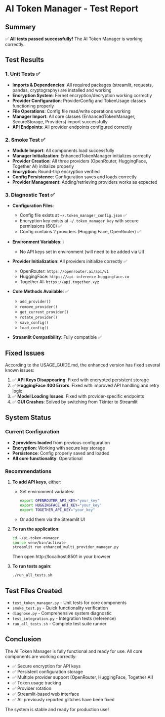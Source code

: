 # AI Token Manager - Test Report

## Summary
✅ **All tests passed successfully!** The AI Token Manager is working correctly.

## Test Results

### 1. Unit Tests ✅
- **Imports & Dependencies**: All required packages (streamlit, requests, pandas, cryptography) are installed and working
- **Encryption System**: Fernet encryption/decryption working correctly
- **Provider Configuration**: ProviderConfig and TokenUsage classes functioning properly
- **File Operations**: Config file read/write operations working
- **Manager Import**: All core classes (EnhancedTokenManager, SecureStorage, Providers) import successfully
- **API Endpoints**: All provider endpoints configured correctly

### 2. Smoke Test ✅
- **Module Import**: All components load successfully
- **Manager Initialization**: EnhancedTokenManager initializes correctly
- **Provider Creation**: All three providers (OpenRouter, HuggingFace, Together AI) initialize properly
- **Encryption**: Round-trip encryption verified
- **Config Persistence**: Configuration saves and loads correctly
- **Provider Management**: Adding/retrieving providers works as expected

### 3. Diagnostic Test ✅
- **Configuration Files**: 
  - Config file exists at `~/.token_manager_config.json` ✅
  - Encryption key exists at `~/.token_manager_key` with secure permissions (600) ✅
  - Config contains 2 providers (Hugging Face, OpenRouter) ✅

- **Environment Variables**: ℹ️ 
  - No API keys set in environment (will need to be added via UI)
  
- **Provider Initialization**: All providers initialize correctly ✅
  - OpenRouter: `https://openrouter.ai/api/v1`
  - HuggingFace: `https://api-inference.huggingface.co`
  - Together AI: `https://api.together.xyz`

- **Core Methods Available**: ✅
  - `add_provider()`
  - `remove_provider()`
  - `get_current_provider()`
  - `rotate_provider()`
  - `save_config()`
  - `load_config()`

- **Streamlit Compatibility**: Fully compatible ✅

## Fixed Issues

According to the USAGE_GUIDE.md, the enhanced version has fixed several known issues:

1. ✅ **API Keys Disappearing**: Fixed with encrypted persistent storage
2. ✅ **HuggingFace 400 Errors**: Fixed with improved API handling and retry logic
3. ✅ **Model Loading Issues**: Fixed with provider-specific endpoints
4. ✅ **GUI Crashes**: Solved by switching from Tkinter to Streamlit

## System Status

### Current Configuration
- **2 providers loaded** from previous configuration
- **Encryption**: Working with secure key storage
- **Persistence**: Config properly saved and loaded
- **All core functionality**: Operational

### Recommendations

1. **To add API keys**, either:
   - Set environment variables:
     ```bash
     export OPENROUTER_API_KEY="your_key"
     export HUGGINGFACE_API_KEY="your_key"
     export TOGETHER_API_KEY="your_key"
     ```
   - Or add them via the Streamlit UI

2. **To run the application**:
   ```bash
   cd ~/ai-token-manager
   source venv/bin/activate
   streamlit run enhanced_multi_provider_manager.py
   ```
   Then open http://localhost:8501 in your browser

3. **To run tests again**:
   ```bash
   ./run_all_tests.sh
   ```

## Test Files Created

- `test_token_manager.py` - Unit tests for core components
- `smoke_test.py` - Quick functionality verification
- `diagnose.py` - Comprehensive system diagnostic
- `test_integration.py` - Integration tests (reference)
- `run_all_tests.sh` - Complete test suite runner

## Conclusion

The AI Token Manager is fully functional and ready for use. All core components are working correctly:

- ✅ Secure encryption for API keys
- ✅ Persistent configuration storage
- ✅ Multiple provider support (OpenRouter, HuggingFace, Together AI)
- ✅ Token usage tracking
- ✅ Provider rotation
- ✅ Streamlit-based web interface
- ✅ All previously reported glitches have been fixed

The system is stable and ready for production use!
